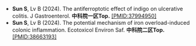 - <strong>Sun S</strong>, Lv B (2024). The antiferroptotic effect of indigo on ulcerative colitis. J Gastroenterol. <strong>中科院一区Top.</strong> [[PMID:37994950]](https://pubmed.ncbi.nlm.nih.gov/37994950/)
- <strong>Sun S</strong>, Lv B (2024). The potential mechanism of iron overload-induced colonic inflammation. Ecotoxicol Environ Saf. <strong>中科院二区Top.</strong> [[PMID:38663193]](https://pubmed.ncbi.nlm.nih.gov/38663193/)
  
